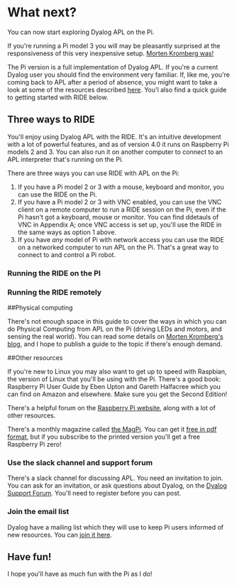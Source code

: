 

# What next?

You can now start exploring Dyalog APL on the Pi.

If you're running a Pi model 3 you will may be pleasantly surprised at the responsiveness of this very
inexpensive setup. [Morten Kromberg was!](http://www.dyalog.com/blog/2017/01/morse-code-revisited-using-the-bbc-microbit/)

The Pi version is a full implementation of Dyalog APL.
If you're a current Dyalog user you should find the environment very familiar.
If, like me, you're coming back to APL after a period of absence, you might want to take a look at some of the
resources described [here](http://www.dyalog.com/dyalog/raspberry-pi.htm). You'l also find a quick guide to getting
started with RIDE below.

## Three ways to RIDE

You'll enjoy using Dyalog APL with the RIDE. It's an intuitive development with a lot of powerful features, and as of
version 4.0 it runs on Raspberry Pi models 2 and 3. You can also run it on another computer to connect to an APL interpreter
that's running on the Pi.

There are three ways you can use RIDE with APL on the Pi:
1. If you have a Pi model 2 or 3 with a mouse, keyboard and monitor, you can use the RIDE on the Pi.
1. If you have a Pi model 2 or 3 with VNC enabled, you can use the VNC client on a remote computer to run a RIDE session
on the Pi, even if the Pi hasn't got a keyboard, mouse or monitor. You can find ddetauls of VNC in Appendix A; once
VNC access is set up, you'll use the RIDE in the same ways as option 1 above.
1. If you have *any* model of Pi with network access you can use the RIDE on a networked computer to run APL on the Pi.
That's a great way to connect to and control a Pi robot.

### Running the RIDE on the PI

### Running the RIDE remotely

##Physical computing

There's not enough space in this guide to cover the ways in which you can do Physical Computing from APL on the Pi
(driving LEDs and motors, and sensing the real world). You can read some details on 
[Morten Kromberg's blog](http://www.dyalog.com/blog/), and I hope to publish a guide to the topic
if there's enough demand.

##Other resources

If you're new to Linux you may also want to get up to speed with Raspbian, the version of Linux that you'll be
using with the Pi. There's a good book: Raspberry Pi User Guide by Eben Upton and Gareth Halfacree which you can find
on Amazon and elsewhere. Make sure you get the Second Edition!
 
There's a helpful forum on the [Raspberry Pi website](https://www.raspberrypi.org/), along with a lot of other
resources.
 
There's a monthly magazine called [the MagPi](https://www.raspberrypi.org/magpi/).
You can get it [free in pdf format](https://www.raspberrypi.org/magpi/issues/), but if you subscribe to the printed
version you'll get a free Raspberry Pi zero!

### Use the slack channel and support forum

There's a slack channel for discussing APL. You need an invitation to join. You can ask for an invitation, or
ask questions about Dyalog, on the [Dyalog Support Forum](http://www.dyalog.com/forum/).
You'll need to register before you can post.

### Join the email list

Dyalog have a mailing list which they will use to keep Pi users informed of new resources.
You can [join it here](http://www.dyalog.com/dyalog/raspberry-pi.htm#subscribe).

## Have fun!

I hope you'll have as much fun with the Pi as I do!

